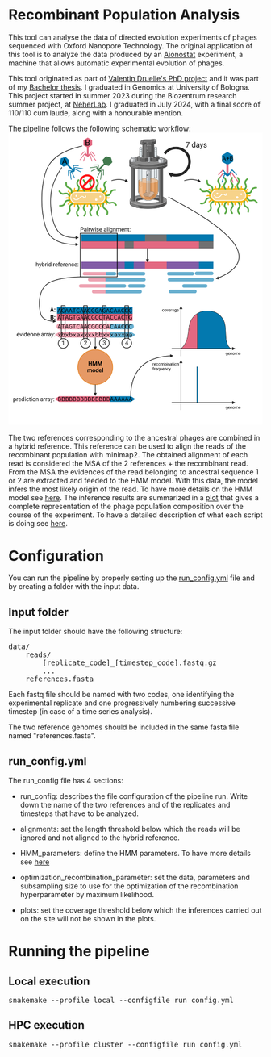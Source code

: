# Recombinant Population Analysis

This tool can analyse the data of directed evolution experiments of phages sequenced with Oxford Nanopore Technology. The original application of this tool is to analyze the data produced by an [Aionostat](https://edoc.unibas.ch/96360/) experiment, a machine that allows automatic experimental evolution of phages.

This tool originated as part of [Valentin Druelle's PhD project](https://edoc.unibas.ch/96360/) and it was part of my [Bachelor thesis](old/thesis/Thesis_Giacomo_Castagnetti.pdf). I graduated in Genomics at University of Bologna. This project started in summer 2023 during the Biozentrum research summer project, at [NeherLab](https://neherlab.org/). I graduated in July 2024, with a final score of 110/110 cum laude, along with a honourable mention.

The pipeline follows the following schematic workflow:
![workfow](documentation/assets/thesis_rec_pipeline_coloured.png)

The two references corresponding to the ancestral phages are combined in a hybrid reference. This reference can be used to align the reads of the recombinant population with minimap2. The obtained alignment of each read is considered the MSA of the 2 references + the recombinant read. From the MSA the evidences of the read belonging to ancestral sequence 1 or 2 are extracted and feeded to the HMM model. With this data, the model infers the most likely origin of the read. To have more details on the HMM model see [here](documentation/hmm.md). The inference results are summarized in a [plot](/documentation/plots.md) that gives a complete representation of the phage population composition over the course of the experiment. To have a detailed description of what each script is doing see [here](documentation/scripts.md).

# Configuration

You can run the pipeline by properly setting up the [run_config.yml](/run_config.yml) file and by creating a folder with the input data.

## Input folder

The input folder should have the following structure:

<pre>
data/
    reads/
        [replicate_code]_[timestep_code].fastq.gz
        ...
    references.fasta
</pre>

Each fastq file should be named with two codes, one identifying the experimental replicate and one progressively numbering successive timestep (in case of a time series analysis).

The two reference genomes should be included in the same fasta file named "references.fasta".

## run_config.yml

The run_config file has 4 sections:

- run_config: describes the file configuration of the pipeline run. Write down the name of the two references and of the replicates and timesteps that have to be analyzed.

- alignments: set the length threshold below which the reads will be ignored and not aligned to the hybrid reference.

- HMM_parameters: define the HMM parameters. To have more details see [here](documentation/hmm.md)

- optimization_recombination_parameter: set the data, parameters and subsampling size to use for the optimization of the recombination hyperparameter by maximum likelihood.

- plots: set the coverage threshold below which the inferences carried out on the site will not be shown in the plots.

# Running the pipeline

## Local execution

<pre>
snakemake --profile local --configfile run_config.yml
</pre>

## HPC execution 

<pre>
snakemake --profile cluster --configfile run_config.yml
</pre>